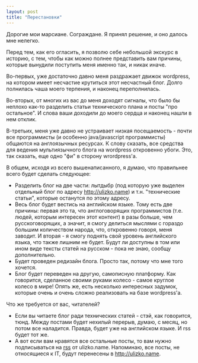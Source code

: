 ```yaml
---
layout: post
title: "Перестановки"
---
```


Дорогие мои марсиане. Сограждане. Я принял решение, и оно далось мне нелегко.

Перед тем, как его огласить, я позволю себе небольшой экскурс в историю, с тем, чтобы как можно полнее представить вам причины, которые вынудили поступить меня именно так, и никак иначе.

Во-первых, уже достаточно давно меня раздражает движок wordpress, на котором имеет несчастие крутиться этот несчастный блог. Долго полнилась чаша моего терпения, и наконец переполнилась.

Во-вторых, от многих из вас до меня доходят сигналы, что было бы неплохо как-то разделить статьи технического плана и посты "про остальное". И слова ваши доходили до моего сердца и наконец нашли в нем отклик.

В-третьих, меня уже давно не устраивает низкая посещаемость - почти все программисты (и особенно java/javascript программисты) общаются на англоязычных ресурсах. К слову сказать, все средства для ведения мультиязычного блога на wordpress откровенно убоги. Это, так сказать, еще одно "фи" в сторону wrordpress'a.

В общем, исходя из всего вышенаписанного, я думаю, что правильнее всего будет сделать следующее:
<ul>
	<li> Разделить блог на две части: лытдыбр (под которую уже выделен отдельный блог по адресу <a href="http://ulizko.name">http://ulizko.name</a>) и т.н. "технические статьи", которые останутся по этому адресу.</li>
	<li> Весь блог будет вестись на английском языке. Тому есть две причины: первая это та, что англоговорящих программистов (т.е. людей, которым интересен этот контент) в разы больше, чем русскоговорящих, а значит, я смогу делиться мыслями с гораздо большим количеством народа, что, откровенно говоря, меня заводит. И вторая - я смогу поднять свой уровень английского языка, что также лишним не будет. Будут ли доступны в том или ином виде тексты статей на русском - пока не знаю, сообщу дополнительно.</li>
	<li> Будет проведен редизайн блога. Просто так, потому что мне того хочется.</li>
	<li> Блог будет переведен на другую, самописную платформу. Как говорится, сделанное своими руками колесо - самое круглое колесо в мире! Опять же, есть несколько интересных задумок, которые очень и очень сложно реализовать на базе wordpress'a.</li>
</ul>
Что же требуется от вас, читателей?
<ul>
	<li>Если вы читаете блог ради технических статей - стэй, как говорится, тюнд. Между постами будет нехилый перерыв, думаю, с месяц, но потом все наладится. Правда, будет уже на английском языке. И rss будет тот же.</li>
	<li> А вот если вам нравятся все остальные посты, то вам нужно подписываться на <a href="http://ulizko.name/rss.xml">rss</a> от ulizko.name. Напоминаю, все посты, не относящиеся к IT, будут перенесены в <a href="http://ulizko.name">http://ulizko.name</a>.</li>
</ul>